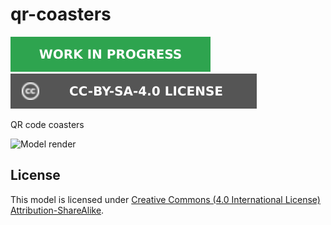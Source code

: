 # qr-coasters

![This model is a work in progress][work-in-progress-badge]
[![CC-BY-SA-4.0 license][license-badge]][license]

QR code coasters

![Model render](images/readme/demo.png)

## License

This model is licensed under [Creative Commons (4.0 International License) Attribution-ShareAlike][license].


[license]: http://creativecommons.org/licenses/by-sa/4.0/
[license-badge]: /_static/license-badge-cc-by-sa-4.0.svg
[work-in-progress-badge]: /_static/work-in-progress-badge.svg
